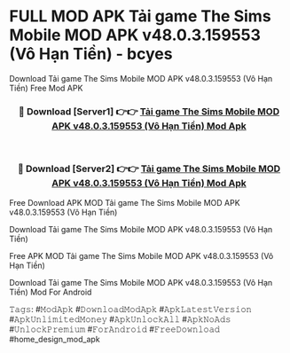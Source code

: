 # FULL MOD APK Tải game The Sims Mobile MOD APK v48.0.3.159553 (Vô Hạn Tiền) - bcyes
Download Tải game The Sims Mobile MOD APK v48.0.3.159553 (Vô Hạn Tiền) Free Mod APK

<div align="center">
<h3>🔴 Download [Server1] 👉👉 <a href="https://apk-comot.site?title=Tải_game_The_Sims_Mobile_MOD_APK_v48.0.3.159553_(Vô_Hạn_Tiền)">Tải game The Sims Mobile MOD APK v48.0.3.159553 (Vô Hạn Tiền) Mod Apk</a></h3><br>

<h3>🔴 Download [Server2] 👉👉 <a href="https://apk-comot.site?title=Tải_game_The_Sims_Mobile_MOD_APK_v48.0.3.159553_(Vô_Hạn_Tiền)">Tải game The Sims Mobile MOD APK v48.0.3.159553 (Vô Hạn Tiền) Mod Apk</a></h3>
</div>


Free Download APK MOD Tải game The Sims Mobile MOD APK v48.0.3.159553 (Vô Hạn Tiền)

Download Tải game The Sims Mobile MOD APK v48.0.3.159553 (Vô Hạn Tiền) 

Free APK MOD Tải game The Sims Mobile MOD APK v48.0.3.159553 (Vô Hạn Tiền) 

Download Tải game The Sims Mobile MOD APK v48.0.3.159553 (Vô Hạn Tiền) Mod For Android

𝚃𝚊𝚐𝚜: #𝙼𝚘𝚍𝙰𝚙𝚔 #𝙳𝚘𝚠𝚗𝚕𝚘𝚊𝚍𝙼𝚘𝚍𝙰𝚙𝚔 #𝙰𝚙𝚔𝙻𝚊𝚝𝚎𝚜𝚝𝚅𝚎𝚛𝚜𝚒𝚘𝚗 #𝙰𝚙𝚔𝚄𝚗𝚕𝚒𝚖𝚒𝚝𝚎𝚍𝙼𝚘𝚗𝚎𝚢 #𝙰𝚙𝚔𝚄𝚗𝚕𝚘𝚌𝚔𝙰𝚕𝚕 #𝙰𝚙𝚔𝙽𝚘𝙰𝚍𝚜 #𝚄𝚗𝚕𝚘𝚌𝚔𝙿𝚛𝚎𝚖𝚒𝚞𝚖 #𝙵𝚘𝚛𝙰𝚗𝚍𝚛𝚘𝚒𝚍 #𝙵𝚛𝚎𝚎𝙳𝚘𝚠𝚗𝚕𝚘𝚊𝚍 #home_design_mod_apk